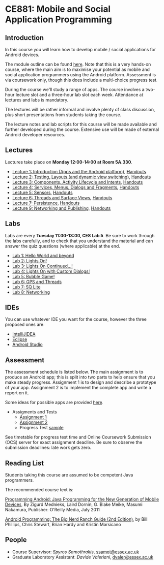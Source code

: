 # CE881: Mobile and Social Application Programming

## Introduction
In this course you will learn how to develop mobile / social applications for Android devices.

The module outline can be found [here](http://www.essex.ac.uk/modules/default.aspx?coursecode=CE881&level=7&period=SP).  Note that this is a very hands-on course, where the main aim is to maximise your potential as mobile and social application programmers using the Android platform.  Assessment is via coursework only, though this does include a multi-choice progress test.

During the course we'll study a range of apps.  The course involves a two-hour lecture slot and a three-hour lab slot each week.  Attendance at lectures and labs is mandatory.

The lectures will be rather informal and involve plenty of class discussion, plus short presentations from students taking the course.

The lecture notes and lab scripts for this course will be made available and further developed during the course.  Extensive use will be made of external Android developer resources.

## Lectures
Lectures take place on **Monday 12:00-14:00 at Room 5A.330**. 

* [Lecture 1: Introduction (Apps and the Android platform)](./slides/01-Introduction-slides.pdf), [Handouts](./slides/01-Introduction-handouts.pdf)
* [Lecture 2: Testing, Layouts (and dynamic view switching)](./slides/02-Layout-slides.pdf), [Handouts](./slides/02-Layout-handouts.pdf)
* [Lecture 3: Components, Activity Lifecycle and Intents](./slides/03-Lifecycles-slides.pdf), [Handouts](./slides/03-Lifecycles-handouts.pdf)
* [Lecture 4: Services, Menus, Dialogs and Fragments](./slides/04-Fragmenu-slides.pdf), [Handouts](./slides/04-Fragmenu-handouts.pdf)
* [Lecture 5: Sensors](./slides/05-Sensors-slides.pdf), [Handouts](./slides/05-Sensors-handouts.pdf)
* [Lecture 6: Threads and Surface Views](./slides/06-Threads-slides.pdf), [Handouts](./slides/06-Threads-handouts.pdf)
* [Lecture 7: Persistence](./slides/07-Persistance-slides.pdf), [Handouts](./slides/07-Persistance-handouts.pdf)
* [Lecture 9: Networking and Publishing](./slides/09-Networks-slides.pdf), [Handouts](./slides/09-Networks-handouts.pdf)
<!---
* [Lecture 10: Publishing](./slides/10-Publishing-slides.pdf), [Handouts](./slides/10-Publishing-handouts.pdf)
-->

## Labs
Labs are every **Tuesday 11:00-13:00, CES Lab 5**. Be sure to work through the labs carefully, and to check that you understand the material and can answer the quiz questions (where applicable) at the end.


* [Lab 1: Hello World and beyond](./labs/lab1/01-labs.html)
* [Lab 2: Lights On!](./labs/lab2/02-labs.html)
* [Lab 3: Lights On Continued...!](./labs/lab3/03-labs.html)
* [Lab 4: Lights On with Custom Dialogs!](./labs/lab4/04-labs.html)
* [Lab 5: Bubble Game!](./labs/lab5/05-labs.html)
* [Lab 6: GPS and Threads](./labs/lab6/06-labs.html)
* [Lab 7: SQ Lite](./labs/lab7/07-labs.html)
* [Lab 8: Networking](./labs/lab8/08-labs.html)


<!---
## Sample Apps
[Multi-Arm Bandit](https://play.google.com/store/search?q=multi-arm+bandit)
-->

## IDEs
You can use whatever IDE you want for the course, however the three proposed ones are:

*  [IntelliJIDEA](http://www.jetbrains.com/idea/)
*  [Eclipse](https://eclipse.org/)
*  [Android Studio](http://developer.android.com/sdk/index.html)

## Assessment

The assessment schedule is listed below.  The main assignment is to produce an Android app; this is split into two parts to help ensure that you make steady progress.  Assignment 1 is to design and describe a prototype of your app.  Assignment 2 is to implement the complete app and write a report on it.

Some ideas for possible apps are provided [here](./labs/suggestions/suggestions.html).

* Assigments and Tests
	* [Assignment 1](./assignments/CE881Assignment1.pdf)
	* [Assignment 2](./assignments/CE881Assignment2.pdf)
	* Progress Test [sample](./assignments/sample_progress_test.pdf)

	
<!---
* [Assignment 2](./assignments/CE881Assignment2.pdf) (wk 30)
-->

See timetable for progress test time and Online Coursework Submission (OCS) server for exact assignment deadline.  Be sure to observe the submission deadlines: late work gets zero.


## Reading List
Students taking this course are assumed to be competent Java programmers.

The recommended course text is:

[Programming Android: Java Programming for the New Generation of Mobile Devices](http://shop.oreilly.com/product/0636920010364.do), By Zigurd Mednieks, Laird Dornin, G. Blake Meike, Masumi Nakamura, Publisher: O'Reilly Media, July 2011

[Android Programming: The Big Nerd Ranch Guide (2nd Edition)](https://www.bignerdranch.com/we-write/android-programming/), by Bill Phillips, Chris Stewart, Brian Hardy and Kristin Marsicano

## People
* Course Supervisor: *Spyros Samothrakis*, <ssamot@essex.ac.uk>
* Graduate Laboratory Assistant: *Davide Valeriani*, <dvaler@essex.ac.uk>